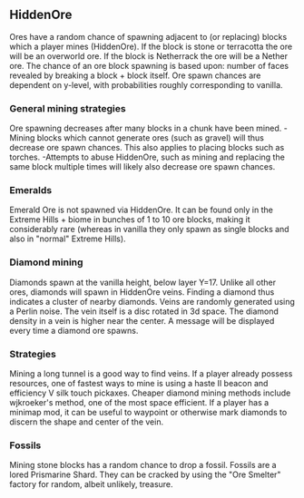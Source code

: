 ## HiddenOre

Ores have a random chance of spawning adjacent to (or replacing) blocks which a player mines 
(HiddenOre). If the block is stone or terracotta the ore will be an overworld ore. If the block 
is Netherrack the ore will be a Nether ore. The chance of an ore block spawning is based upon: 
number of faces revealed by breaking a block + block itself. Ore spawn chances are dependent on 
y-level, with probabilities roughly corresponding to vanilla.

### General mining strategies

Ore spawning decreases after many blocks in a chunk have been mined.
    -Mining blocks which cannot generate ores (such as gravel) will thus decrease ore spawn chances. 
    This also applies to placing blocks such as torches.
    -Attempts to abuse HiddenOre, such as mining and replacing the same block multiple times will 
    likely also decrease ore spawn chances.

### Emeralds

Emerald Ore is not spawned via HiddenOre. It can be found only in the Extreme Hills + biome in bunches 
of 1 to 10 ore blocks, making it considerably rare (whereas in vanilla they only spawn as single blocks 
and also in "normal" Extreme Hills).

### Diamond mining

Diamonds spawn at the vanilla height, below layer Y=17. Unlike all other ores, diamonds will spawn in 
HiddenOre veins. Finding a diamond thus indicates a cluster of nearby diamonds. Veins are randomly generated 
using a Perlin noise. The vein itself is a disc rotated in 3d space. The diamond density in a vein is higher 
near the center. A message will be displayed every time a diamond ore spawns.

### Strategies

Mining a long tunnel is a good way to find veins. If a player already possess resources, one of fastest ways 
to mine is using a haste II beacon and efficiency V silk touch pickaxes. Cheaper diamond mining methods include 
wjkroeker's method, one of the most space efficient. If a player has a minimap mod, it can be useful to waypoint 
or otherwise mark diamonds to discern the shape and center of the vein.

### Fossils
Mining stone blocks has a random chance to drop a fossil. Fossils are a lored Prismarine Shard. They can be cracked 
by using the "Ore Smelter" factory for random, albeit unlikely, treasure. 
